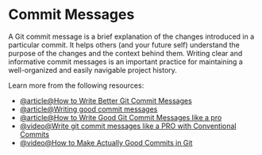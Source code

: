 # Commit Messages

A Git commit message is a brief explanation of the changes introduced in a particular commit. It helps others (and your future self) understand the purpose of the changes and the context behind them. Writing clear and informative commit messages is an important practice for maintaining a well-organized and easily navigable project history.

Learn more from the following resources:

- [@article@How to Write Better Git Commit Messages](https://www.freecodecamp.org/news/how-to-write-better-git-commit-messages/)
- [@article@Writing good commit messages](https://www.theodinproject.com/lessons/foundations-commit-messages)
- [@article@How to Write Good Git Commit Messages like a pro](https://medium.com/front-end-weekly/how-to-write-good-git-commit-messages-like-a-pro-2c12f01569d9)
- [@video@Write git commit messages like a PRO with Conventional Commits](https://youtu.be/OJqUWvmf4gg?si=Fgl3isZpP13jYXHP)
- [@video@How to Make Actually Good Commits in Git](https://youtu.be/Dy5t_H2PRrk?si=0V-JEbqphpJX5OLl)